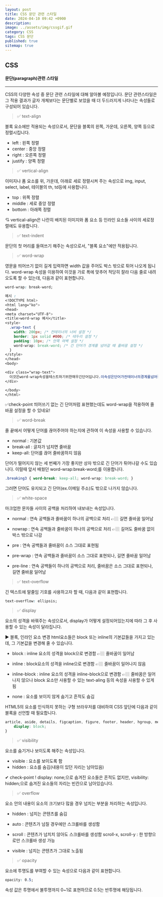```yaml
---
layout: post
title: CSS 문단 관련 스타일
date: 2024-04-10 09:42 +0900
description: 
image: ../assets/img/cssgif.gif
category: CSS
tags: CSS 문단
published: true
sitemap: true
---
```


## CSS 

#### 문단(paragraph)관련 스타일

<hr />

CSS의 다양한 속성 중 문단 관련 스타일에 대해 알아볼 예정입니다.
문단 관련스타일은 그 적용 결과가 글자 개체보다는 문단별로 보았을 때 더 두드러지게 나타나는 속성들로 구성되어 있습니다.

>  ✅ text-align

블록 요소에만 적용되는 속성으로서, 문단을 블록의 왼쪽, 가운데, 오른쪽, 양쪽 등으로 정렬시킵니다.

- left : 왼쪽 정렬
- center : 중앙 정렬
- right : 오른쪽 정렬
- justify : 양쪽 정렬

> ✅ vertical-align

이미지나 폼 요소를 위, 가운데, 아래로 세로 정렬시켜 주는 속성으로 img, input, select, label, 테이블의 th, td등에 사용합니다.

- top : 위쪽 정렬
- middle : 세로 중앙 정렬
- bottom : 아래쪽 정렬

💘 vertical-align은 나란히 배치된 이미지와 폼 요소 등 인라인 요소들 사이의 세로정렬에도 유용합니다.

> ✅ text-indent

문단의 첫 머리를 들여쓰기 해주는 속성으로서, "블록 요소"에만 적용됩니다.

> ✅ word-wrap

영문을 띄어쓰기 없이 길게 입력하면 width 값을 주어도 박스 밖으로 튀어 나오게 됩니다.
word-wrap 속성을 이용하여 이것을 가로 폭에 맞추어 적당히 잘라 다음 줄로 내려오도록 할 수 있는데, 다음과 같이 표현합니다.

````css
word-wrap: break-word;

예시 : 
<!DOCTYPE html>
<html lang="ko">
<head>
<meta charset="UTF-8">
<title>word-wrap 예시</title>
<style>
  .wrap-text {
    width: 200px; /* 컨테이너의 너비 설정 */
    border: 1px solid #000; /* 테두리 설정 */
    padding: 10px; /* 안쪽 여백 설정 */
    word-wrap: break-word; /* 긴 단어가 경계를 넘어갈 때 줄바꿈 설정 */
  }
</style>
</head>
<body>

<div class="wrap-text">
  이것은word-wrap속성을테스트하기위한매우긴단어입니다.이속성은단어가컨테이너의경계를넘어갈때줄바꿈을하도록합니다.
</div>

</body>
</html>
````

✅check-point
띄어쓰기 없는 긴 단어처럼 표현했는데도 word-wrap을 적용하여 줄바꿈 설정을 할 수 있네요!

>✅ word-break

줄 끝에서 어떻게 단어를 끊어주어야 하는지에 관하여 이 속성을 사용할 수 있습니다.

- normal : 기본값
- break-all : 글자가 넘치면 줄바꿈
- keep-all: 단어를 끊어 줄바꿈하지 않음

단어가 떨어지지 않는 세 번째가 가장 좋지만 상자 밖으로 긴 단어가 튀어나갈 수도 있습니다.
이럴때 앞서 배웠던 word-wrap:break-word;를 이용합니다.

````css
.breaking3 { word-break: keep-all; word-wrap: break-word; }
````
그러면 단어도 유지되고 긴 단어(ex.이메일 주소)도 밖으로 나가지 않습니다.


> ✅ white-space

마크업한 문자들 사이의 공백을 처리하여 내보내는 속성입니다.

- normal : 연속 공백들과 줄바꿈이 하나의 공백으로 처리 👉🏼 길면 줄바꿈 일어남

- nowrap : 연속 공백들과 줄바꿈이 하나의 공백으로 처리 👉🏼 길어도 줄바꿈 없이 박스 밖으로 나감

- pre : 연속 공백들과 줄바꿈이 소스 그대로 표현됨

- pre-wrap : 연속 공백들과 줄바꿈이 소스 그대로 표현되나, 길면 줄바꿈 일어남

- pre-line : 연속 공백들이 하나의 공백으로 처리, 줄바꿈은 소스 그대로 표현되나, 길면 줄바꿈 일어남

> ✅ text-overflow

긴 텍스트에 말줄임 기호를 사용하고자 할 때, 다음과 같이 표현합니다.

````css
text-overflow: ellipsis;
````

> ✅ display

요소의 성격을 바꿔주는 속성으로서, display가 어떻게 설정되어있는지에 따라 그 후 사용할 수 있는 속성이 달라집니다.

▶ 블록, 인라인 요소 변경
html요소들은 block 또는 inline의 기본값들을 가지고 있는데, 그 기본값을 변경해 줄 수 있습니다.

- block : inline 요소의 성격을 block으로 변경함 👉🏼 줄바꿈이 일어남

- inline : block요소의 성격을 inline으로 변경함 👉🏼 줄바꿈이 일어나지 않음

- inline-block : inline 요소의 성격을 inline-block으로 변경함 👉🏼 줄바꿈은 일어나지 않으나 block 요소만 사용할 수 있는 text-aling 등의 속성을 사용할 수 있게 됨

- none : 요소를 보이지 않게 숨기고 흔적도 숨김

HTML5의 요소를 인식하지 못하는 구형 브라우저를 대비하여 CSS 앞단에 다음과 같이 블록을 선언할 때 필요합니다.

````css
article, aside, details, figcaption, figure, footer, header, hgroup, menu, nav, section {
    display: block;
}
````

> ✅ visibility
 
요소를 숨기거나 보이도록 해주는 속성입니다.

- visible : 요소를 보이도록 함
- hidden : 요소를 숨김(내용이 있던 자리는 남아있음)

✔ check-point !
display: none;으로 숨겨진 요소들은 흔적도 없지만, visibility: hidden;으로 숨겨진 요소들의 자리는 빈칸으로 남아있습니다.


> ✅ overflow

요소 안의 내용이 요소의 크기보다 많을 경우 넘치는 부분을 처리하는 속성입니다.

- hidden : 넘치는 콘텐츠를 숨김
- auto : 콘텐츠가 넘칠 경우에만 스크롤바를 생성함
- scroll : 콘텐츠가 넘치치 않아도 스크롤바를 생성함
scroll-x, scroll-y : 한 방향으로만 스크롤바 생성 가능

- visible : 넘치는 콘텐츠가 그대로 노출됨

> ✅ opacity

요소에 투명도를 부여할 수 있는 속성으로 다음과 같이 표현합니다.

````css
opacity: 0.5;
````

속성 값은 투명에서 불투명까지 0~1로 표현하므로 0.5는 반투명에 해당됩니다.




